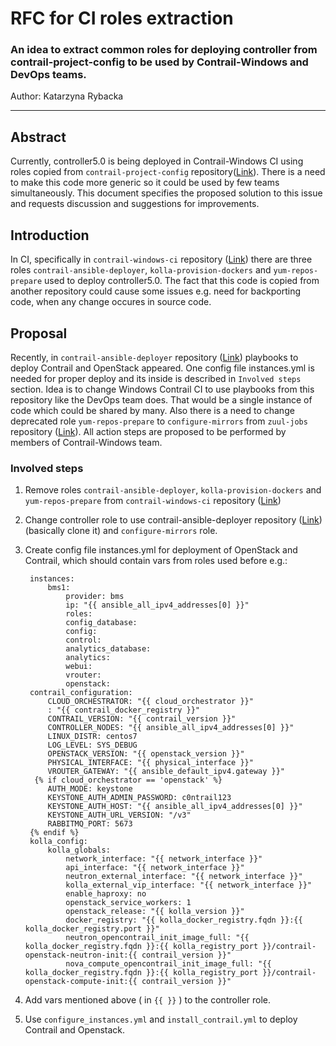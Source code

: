 # RFC for CI roles extraction
### An idea to extract common roles for deploying controller from contrail-project-config to be used by Contrail-Windows and DevOps teams.

Author: Katarzyna Rybacka

---


## Abstract

Currently, controller5.0 is being deployed in Contrail-Windows CI using roles copied from `contrail-project-config` repository([Link](https://github.com/Juniper/contrail-project-config)).
There is a need to make this code more generic so it could be used by few teams simultaneously.
This document specifies the proposed solution to this issue and requests discussion and suggestions for
improvements.


## Introduction

In CI, specifically in `contrail-windows-ci` repository ([Link](https://github.com/Juniper/contrail-windows-ci)) there are three roles `contrail-ansible-deployer`, `kolla-provision-dockers`
and `yum-repos-prepare` used to deploy controller5.0. The fact that this code is copied from another repository
could cause some issues e.g. need for backporting code, when any change occures in source code.


## Proposal

Recently, in `contrail-ansible-deployer` repository ([Link](https://github.com/Juniper/contrail-ansible-deployer)) playbooks to deploy Contrail and OpenStack appeared.
One config file instances.yml is needed for proper deploy and its inside is described in `Involved steps` section.
Idea is to change Windows Contrail CI to use playbooks from this repository like the DevOps team does. That would be a single instance of code which could be shared by many.
Also there is a need to change deprecated role `yum-repos-prepare` to `configure-mirrors` from `zuul-jobs` repository ([Link](https://github.com/Juniper/zuul-jobs)).
All action steps are proposed to be performed by members of Contrail-Windows team.


### Involved steps

1. Remove roles `contrail-ansible-deployer`, `kolla-provision-dockers` and `yum-repos-prepare` from `contrail-windows-ci` repository ([Link](https://github.com/Juniper/contrail-windows-ci))
2. Change controller role to use contrail-ansible-deployer repository ([Link](https://github.com/Juniper/contrail-ansible-deployer)) (basically clone it) and `configure-mirrors` role.
3. Create config file instances.yml for deployment of OpenStack and Contrail, which should contain vars from roles used before e.g.:

        instances:
            bms1:
                provider: bms
                ip: "{{ ansible_all_ipv4_addresses[0] }}"
                roles:
                config_database:
                config:
                control:
                analytics_database:
                analytics:
                webui:
                vrouter:
                openstack:
        contrail_configuration:
            CLOUD_ORCHESTRATOR: "{{ cloud_orchestrator }}"
            : "{{ contrail_docker_registry }}"
            CONTRAIL_VERSION: "{{ contrail_version }}"
            CONTROLLER_NODES: "{{ ansible_all_ipv4_addresses[0] }}"
            LINUX_DISTR: centos7
            LOG_LEVEL: SYS_DEBUG
            OPENSTACK_VERSION: "{{ openstack_version }}"
            PHYSICAL_INTERFACE: "{{ physical_interface }}"
            VROUTER_GATEWAY: "{{ ansible_default_ipv4.gateway }}"
         {% if cloud_orchestrator == 'openstack' %}
            AUTH_MODE: keystone
            KEYSTONE_AUTH_ADMIN_PASSWORD: c0ntrail123
            KEYSTONE_AUTH_HOST: "{{ ansible_all_ipv4_addresses[0] }}"
            KEYSTONE_AUTH_URL_VERSION: "/v3"
            RABBITMQ_PORT: 5673
        {% endif %}
        kolla_config:
            kolla_globals:
                network_interface: "{{ network_interface }}"
                api_interface: "{{ network_interface }}"
                neutron_external_interface: "{{ network_interface }}"
                kolla_external_vip_interface: "{{ network_interface }}"
                enable_haproxy: no
                openstack_service_workers: 1
                openstack_release: "{{ kolla_version }}"
                docker_registry: "{{ kolla_docker_registry.fqdn }}:{{ kolla_docker_registry.port }}"
                neutron_opencontrail_init_image_full: "{{ kolla_docker_registry.fqdn }}:{{ kolla_registry_port }}/contrail-openstack-neutron-init:{{ contrail_version }}"
                nova_compute_opencontrail_init_image_full: "{{ kolla_docker_registry.fqdn }}:{{ kolla_registry_port }}/contrail-openstack-compute-init:{{ contrail_version }}"

4. Add vars mentioned above ( in `{{ }}` ) to the controller role.
5. Use `configure_instances.yml` and `install_contrail.yml` to deploy Contrail and Openstack.
 

